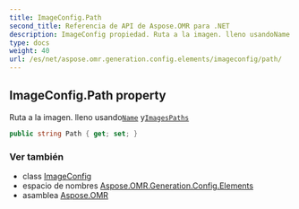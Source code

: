 ```yaml
---
title: ImageConfig.Path
second_title: Referencia de API de Aspose.OMR para .NET
description: ImageConfig propiedad. Ruta a la imagen. lleno usandoName yImagesPaths
type: docs
weight: 40
url: /es/net/aspose.omr.generation.config.elements/imageconfig/path/
---
```

## ImageConfig.Path property

Ruta a la imagen. lleno usando[`Name`](../name/) y[`ImagesPaths`](../../../aspose.omr.generation/globalpagesettings/imagespaths/)

```csharp
public string Path { get; set; }
```

### Ver también

* class [ImageConfig](../)
* espacio de nombres [Aspose.OMR.Generation.Config.Elements](../../imageconfig/)
* asamblea [Aspose.OMR](../../../)


